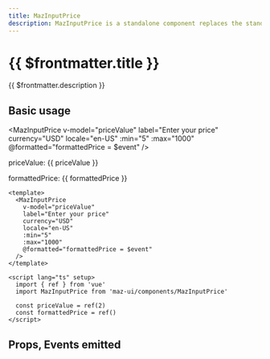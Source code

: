 ```yaml
---
title: MazInputPrice
description: MazInputPrice is a standalone component replaces the standard html input text and format the text enter according with the currency provided
---
```


# {{ $frontmatter.title }}

{{ $frontmatter.description }}

<!--@include: ./../.vitepress/mixins/getting-started.md-->

<!--@include: ./../.vitepress/mixins/maz-input-props.md-->

## Basic usage

<MazInputPrice
  v-model="priceValue"
  label="Enter your price"
  currency="USD"
  locale="en-US"
  :min="5"
  :max="1000"
  @formatted="formattedPrice = $event"
/>

priceValue: {{ priceValue }}

formattedPrice: {{ formattedPrice }}
<script lang="ts" setup>
  import { ref } from 'vue'

  const priceValue = ref(2)
  const formattedPrice = ref()
</script>

```vue
<template>
  <MazInputPrice
    v-model="priceValue"
    label="Enter your price"
    currency="USD"
    locale="en-US"
    :min="5"
    :max="1000"
    @formatted="formattedPrice = $event"
  />
</template>

<script lang="ts" setup>
  import { ref } from 'vue'
  import MazInputPrice from 'maz-ui/components/MazInputPrice'

  const priceValue = ref(2)
  const formattedPrice = ref()
</script>
```

## Props, Events emitted

<ComponentPropDoc component="MazInputPrice" />
